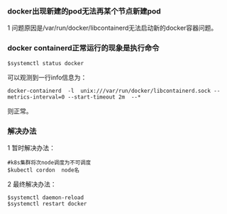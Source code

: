 ### docker出现新建的pod无法再某个节点新建pod

1 问题原因是/var/run/docker/libcontainerd无法启动新的docker容器问题。

### docker  containerd正常运行的现象是执行命令

    $systemctl status docker 

可以观测到一行info信息为：

    docker-containerd  -l  unix:///var/run/docker/libcontainerd.sock --metrics-interval=0 --start-timeout 2m  --*

则正常。


### 解决办法

1  暂时解决办法：

    #k8s集群将次node调度为不可调度
	$kubectl cordon  node名

2  最终解决办法：

	$systemctl daemon-reload
	$systemctl restart docker
